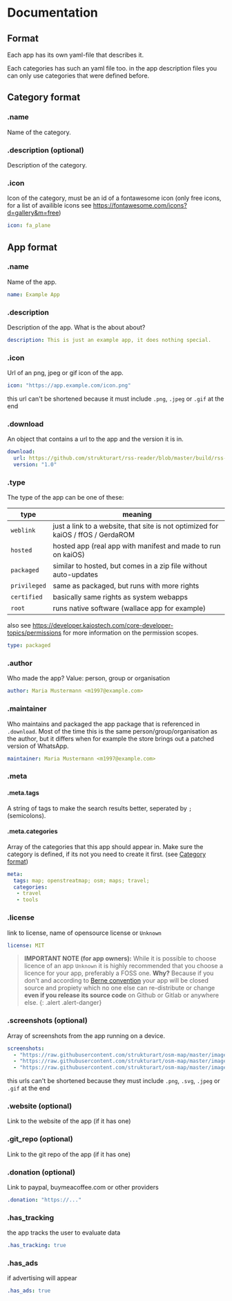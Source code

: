 # Documentation

## Format

Each app has its own yaml-file that describes it.

Each categories has such an yaml file too.
in the app description files you can only use categories that were defined before.

## Category format

### .name

Name of the category.

### .description (optional)

Description of the category.

### .icon
Icon of the category, must be an id of a fontawesome icon (only free icons, for a list of availible icons see https://fontawesome.com/icons?d=gallery&m=free)

```yaml
icon: fa_plane
```

## App format

### .name

Name of the app. 

```yaml
name: Example App
```

### .description

Description of the app. What is the about about?
```yaml
description: This is just an example app, it does nothing special.
```

### .icon

Url of an png, jpeg or gif icon of the app.
```yaml
icon: "https://app.example.com/icon.png"
```
this url can't be shortened because it must include `.png`, `.jpeg` or `.gif` at the end

### .download
An object that contains a url to the app and the version it is in.
```yaml
download:
  url: https://github.com/strukturart/rss-reader/blob/master/build/rss-reader.zip
  version: "1.0"
```

### .type 

The type of the app can be one of these:

type        | meaning
------------|--------------------------
`weblink`   | just a link to a website, that site is not optimized for kaiOS / ffOS / GerdaROM
`hosted`    | hosted app (real app with manifest and made to run on kaiOS)
`packaged`  | similar to hosted, but comes in a zip file without auto-updates
`privileged`| same as packaged, but runs with more rights
`certified` | basically same rights as system webapps
`root`      | runs native software (wallace app for example)

also see https://developer.kaiostech.com/core-developer-topics/permissions for more information on the permission scopes.

```yaml
type: packaged
```

### .author
Who made the app?
Value: person, group or organisation
```yaml
author: Maria Mustermann <m1997@example.com>
```

### .maintainer
Who maintains and packaged the app package that is referenced in `.download`.
Most of the time this is the same person/group/organisation as the author, 
but it differs when for example the store brings out a patched version of WhatsApp. 
```yaml
maintainer: Maria Mustermann <m1997@example.com>
```

### .meta

#### .meta.tags
A string of tags to make the search results better, seperated by `; ` (semicolons).
#### .meta.categories
Array of the categories that this app should appear in. Make sure the category is defined, if its not you need to create it first. (see [Category format](#Category-format))

```yaml
meta:
  tags: map; openstreatmap; osm; maps; travel;
  categories: 
   - travel
   - tools
```

### .license

link to license, name of opensource license or `Unknown`
```yaml
license: MIT
```

> **IMPORTANT NOTE (for app owners):** 
> While it is possible to choose licence of an app `Unknown` it is highly
> recommended that you choose a licence for your app, preferably a FOSS one.
> **Why?** Because if you don't and according to [Berne convention](https://en.wikipedia.org/wiki/Berne_Convention)
> your app will be closed source and propiety which no one else can re-distribute or change
> **even if you release its source code** on Github or Gitlab or anywhere else.
{: .alert .alert-danger}

### .screenshots (optional)
Array of screenshots from the app running on a device.
```yaml
screenshots:
  - "https://raw.githubusercontent.com/strukturart/osm-map/master/images/image-2.png"
  - "https://raw.githubusercontent.com/strukturart/osm-map/master/images/image-3.png"
  - "https://raw.githubusercontent.com/strukturart/osm-map/master/images/image-4.png"
```
this urls can't be shortened because they must include `.png`, `.svg`, `.jpeg` or `.gif` at the end

### .website (optional)
Link to the website of the app (if it has one)

### .git_repo (optional)
Link to the git repo of the app (if it has one)

### .donation (optional)
Link to paypal, buymeacoffee.com or other providers
```yaml
.donation: "https://..."
```

### .has_tracking
the app tracks the user to evaluate data
```yaml
.has_tracking: true
```

### .has_ads
if advertising will appear
```yaml
.has_ads: true
```


